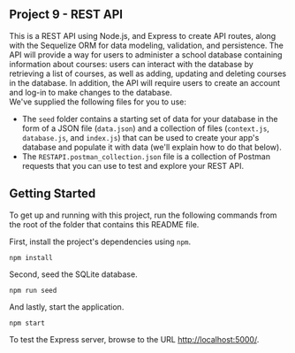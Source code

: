 
## Project 9 - REST API

This is a REST API using Node.js, and Express to create API routes, along with the Sequelize ORM for data modeling, validation, and persistence. The API will provide a way for users to administer a school database containing information about courses: users can interact with the database by retrieving a list of courses, as well as adding, updating and deleting courses in the database. In addition, the API will require users to create an account and log-in to make changes to the database.<br>
We've supplied the following files for you to use: 

* The `seed` folder contains a starting set of data for your database in the form of a JSON file (`data.json`) and a collection of files (`context.js`, `database.js`, and `index.js`) that can be used to create your app's database and populate it with data (we'll explain how to do that below).
* The `RESTAPI.postman_collection.json` file is a collection of Postman requests that you can use to test and explore your REST API.

## Getting Started

To get up and running with this project, run the following commands from the root of the folder that contains this README file.

First, install the project's dependencies using `npm`.

```
npm install

```

Second, seed the SQLite database.

```
npm run seed
```

And lastly, start the application.

```
npm start
```

To test the Express server, browse to the URL [http://localhost:5000/](http://localhost:5000/).

